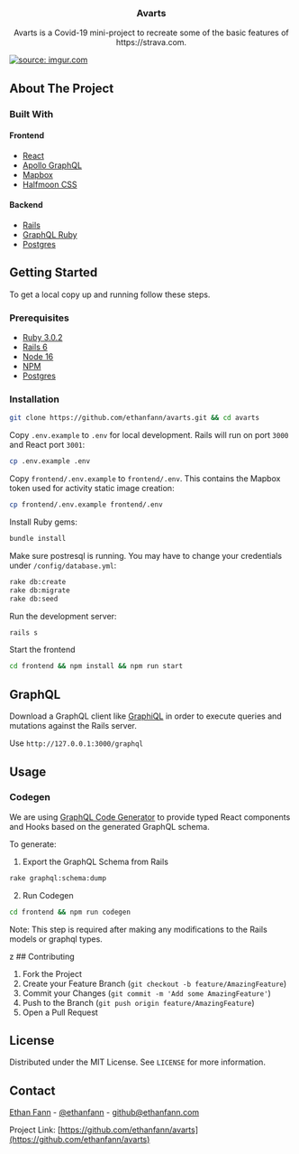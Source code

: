 <br />
<p align="center">
  <a href="https://github.com/ethanfann/avarts">
  </a>

  <h3 align="center">Avarts</h3>

  <p align="center">
		Avarts is a Covid-19 mini-project to recreate some of the basic features of https://strava.com.
  </p>
</p>

<a href="https://imgur.com/bP3Xszb"><img src="https://i.imgur.com/bP3Xszb.gif" title="source: imgur.com" /></a>

## About The Project

### Built With

#### Frontend

- [React](https://reactjs.org/)
- [Apollo GraphQL](https://www.apollographql.com/)
- [Mapbox](https://www.mapbox.com/)
- [Halfmoon CSS](https://www.gethalfmoon.com/docs/introduction/)

#### Backend

- [Rails](https://expressjs.com/)
- [GraphQL Ruby](https://graphql-ruby.org/)
- [Postgres](https://www.postgresql.org/)

## Getting Started

To get a local copy up and running follow these steps.

### Prerequisites

- [Ruby 3.0.2](https://www.ruby-lang.org/en/)
- [Rails 6](https://rubyonrails.org/)
- [Node 16](https://nodejs.org/en/)
- [NPM](https://www.npmjs.com/)
- [Postgres](https://www.postgresql.org/)

### Installation

```sh
git clone https://github.com/ethanfann/avarts.git && cd avarts
```

Copy `.env.example` to `.env` for local development. Rails will run on port `3000` and React port `3001`:

```sh
cp .env.example .env
```

Copy `frontend/.env.example` to `frontend/.env`. This contains the Mapbox token used for activity static image creation:

```sh
cp frontend/.env.example frontend/.env
```

Install Ruby gems:

```sh
bundle install
```

Make sure postresql is running. You may have to change your credentials under `/config/database.yml`:

```sh
rake db:create
rake db:migrate
rake db:seed
```

Run the development server:

```sh
rails s
```

Start the frontend

```sh
cd frontend && npm install && npm run start
```

## GraphQL

Download a GraphQL client like [GraphiQL](https://github.com/graphql/graphiql) in order to execute queries and mutations against the Rails server.

Use `http://127.0.0.1:3000/graphql`

## Usage

### Codegen

We are using [GraphQL Code Generator](https://graphql-code-generator.com/) to provide typed React components and Hooks based on the generated GraphQL schema.

To generate:

1.  Export the GraphQL Schema from Rails

```sh
rake graphql:schema:dump
```

2. Run Codegen

```sh
cd frontend && npm run codegen
```

Note: This step is required after making any modifications to the Rails models or graphql types.

z ## Contributing

1. Fork the Project
2. Create your Feature Branch (`git checkout -b feature/AmazingFeature`)
3. Commit your Changes (`git commit -m 'Add some AmazingFeature'`)
4. Push to the Branch (`git push origin feature/AmazingFeature`)
5. Open a Pull Request

## License

Distributed under the MIT License. See `LICENSE` for more information.

## Contact

[Ethan Fann](https://ethanfann.com) - [@ethanfann](https://twitter.com/ethancord) - github@ethanfann.com

Project Link: [https://github.com/ethanfann/avarts](https://github.com/ethanfann/avarts)
